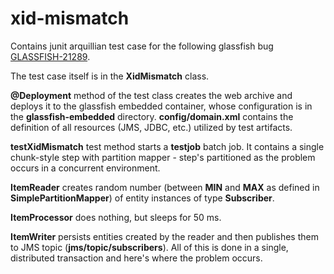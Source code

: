 # xid-mismatch

Contains junit arquillian test case for the following glassfish bug [GLASSFISH-21289](https://java.net/jira/browse/GLASSFISH-21289).

The test case itself is in the __XidMismatch__ class.

__@Deployment__ method of the test class creates the web archive and deploys it to the glassfish embedded container,
 whose configuration is in the __glassfish-embedded__ directory. __config/domain.xml__ contains the definition of
 all resources (JMS, JDBC, etc.) utilized by test artifacts.

 __testXidMismatch__ test method starts a __testjob__ batch job. It contains a single chunk-style step with partition mapper -
 step's partitioned as the problem occurs in a concurrent environment.

 __ItemReader__ creates random number (between __MIN__ and __MAX__ as defined in __SimplePartitionMapper__) of entity instances of type __Subscriber__.

 __ItemProcessor__ does nothing, but sleeps for 50 ms.

 __ItemWriter__ persists entities created by the reader and then publishes them to JMS topic (__jms/topic/subscribers__).
 All of this is done in a single, distributed transaction and here's where the problem occurs.

